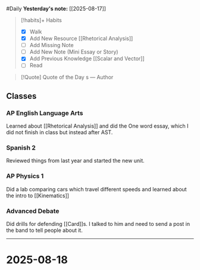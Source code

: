 #Daily
**Yesterday's note:** [[2025-08-17]]

> [!habits]+ Habits 
>- [x] Walk 
>- [x] Add New Resource [[Rhetorical Analysis]]
> - [ ] Add Missing Note 
> - [ ] Add New Note (Mini Essay or Story)
> - [x] Add Previous Knowledge [[Scalar and Vector]]
> - [ ] Read

> [!Quote]  Quote of the Day
> s
> — Author

## Classes 

### AP English Language Arts 
Learned about [[Rhetorical Analysis]] and did the One word essay, which I did not finish in class but instead after AST. 
### Spanish 2 
Reviewed things from last year and started the new unit.
### AP Physics 1 
Did a lab comparing cars which travel different speeds and learned about the intro to [[Kinematics]]
### Advanced Debate 
Did drills for defending [[Card]]s. I talked to him and need to send a post in the band to tell people about it. 

<hr>

# 2025-08-18


